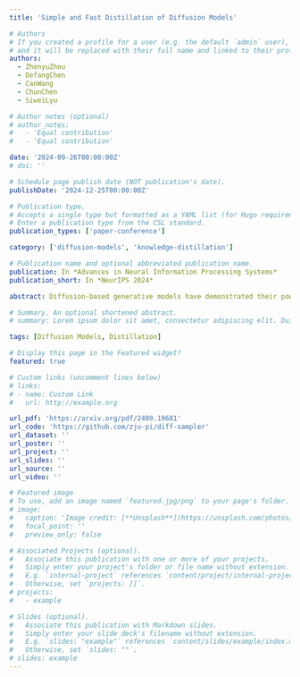 ```yaml
---
title: 'Simple and Fast Distillation of Diffusion Models'

# Authors
# If you created a profile for a user (e.g. the default `admin` user), write the username (folder name) here
# and it will be replaced with their full name and linked to their profile.
authors:
  - ZhenyuZhou
  - DefangChen
  - CanWang
  - ChunChen
  - SiweiLyu

# Author notes (optional)
# author_notes:
#   - 'Equal contribution'
#   - 'Equal contribution'

date: '2024-09-26T00:00:00Z'
# doi: ''

# Schedule page publish date (NOT publication's date).
publishDate: '2024-12-25T00:00:00Z'

# Publication type.
# Accepts a single type but formatted as a YAML list (for Hugo requirements).
# Enter a publication type from the CSL standard.
publication_types: ['paper-conference']

category: ['diffusion-models', 'knowledge-distillation']

# Publication name and optional abbreviated publication name.
publication: In *Advances in Neural Information Processing Systems*
publication_short: In *NeurIPS 2024*

abstract: Diffusion-based generative models have demonstrated their powerful performance across various tasks, but this comes at a cost of the slow sampling speed. To achieve both efficient and high-quality synthesis, various distillation-based accelerated sampling methods have been developed recently. However, they generally require time-consuming fine tuning with elaborate designs to achieve satisfactory performance in a specific number of function evaluation (NFE), making them difficult to employ in practice. To address this issue, we propose Simple and Fast Distillation (SFD) of diffusion models, which simplifies the paradigm used in existing methods and largely shortens their fine-tuning time up to 1000×. We begin with a vanilla distillation-based sampling method and boost its performance to state of the art by identifying and addressing several small yet vital factors affecting the synthesis efficiency and quality. Our method can also achieve sampling with variable NFEs using a single distilled model. Extensive experiments demonstrate that SFD strikes a good balance between the sample quality and fine-tuning costs in few-step image generation task. For example, SFD achieves 4.53 FID (NFE=2) on CIFAR-10 with only 0.64 hours of fine-tuning on a single NVIDIA A100 GPU. Our code is available at https://github.com/zju-pi/diff-sampler.

# Summary. An optional shortened abstract.
# summary: Lorem ipsum dolor sit amet, consectetur adipiscing elit. Duis posuere tellus ac convallis placerat. Proin tincidunt magna sed ex sollicitudin condimentum.

tags: [Diffusion Models, Distillation]

# Display this page in the Featured widget?
featured: true

# Custom links (uncomment lines below)
# links:
# - name: Custom Link
#   url: http://example.org

url_pdf: 'https://arxiv.org/pdf/2409.19681'
url_code: 'https://github.com/zju-pi/diff-sampler'
url_dataset: ''
url_poster: ''
url_project: ''
url_slides: ''
url_source: ''
url_video: ''

# Featured image
# To use, add an image named `featured.jpg/png` to your page's folder.
# image:
#   caption: 'Image credit: [**Unsplash**](https://unsplash.com/photos/pLCdAaMFLTE)'
#   focal_point: ''
#   preview_only: false

# Associated Projects (optional).
#   Associate this publication with one or more of your projects.
#   Simply enter your project's folder or file name without extension.
#   E.g. `internal-project` references `content/project/internal-project/index.md`.
#   Otherwise, set `projects: []`.
# projects:
#   - example

# Slides (optional).
#   Associate this publication with Markdown slides.
#   Simply enter your slide deck's filename without extension.
#   E.g. `slides: "example"` references `content/slides/example/index.md`.
#   Otherwise, set `slides: ""`.
# slides: example
---
```


<!-- {{% callout note %}}
Click the _Cite_ button above to demo the feature to enable visitors to import publication metadata into their reference management software.
{{% /callout %}}

{{% callout note %}}
Create your slides in Markdown - click the _Slides_ button to check out the example.
{{% /callout %}}

Add the publication's **full text** or **supplementary notes** here. You can use rich formatting such as including [code, math, and images](https://docs.hugoblox.com/content/writing-markdown-latex/). -->

